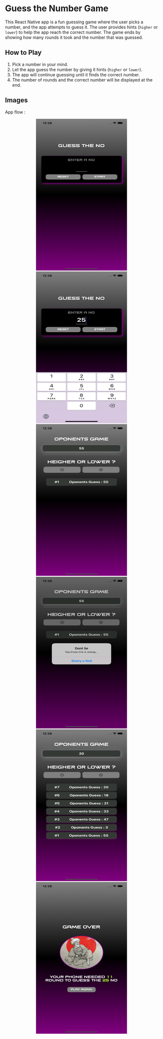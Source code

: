 # Guess the Number Game

This React Native app is a fun guessing game where the user picks a number, and the app attempts to guess it. The user provides hints (`higher` or `lower`) to help the app reach the correct number. The game ends by showing how many rounds it took and the number that was guessed.

## How to Play

1. Pick a number in your mind.
2. Let the app guess the number by giving it hints (`higher` or `lower`).
3. The app will continue guessing until it finds the correct number.
4. The number of rounds and the correct number will be displayed at the end.

## Images

App flow :

<div align="center">
  <img src="./assets/image/1.png" alt="Image 1" width="300px" height="500px">
</div>

<div align="center">
  <img src="./assets/image/2.png" alt="Image 2" width="300px" height="500px">
</div>

<div align="center">
  <img src="./assets/image/3.png" alt="Image 3" width="300px" height="500px">
</div>

<div align="center">
  <img src="./assets/image/4.png" alt="Image 4" width="300px" height="500px">
</div>

<div align="center">
  <img src="./assets/image/5.png" alt="Image 5" width="300px" height="500px">
</div>

<div align="center">
  <img src="./assets/image/6.png" alt="Image 6" width="300px" height="500px">
</div>
